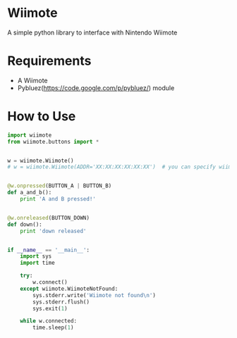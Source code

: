 Wiimote
==================
A simple python library to interface with Nintendo Wiimote


Requirements
==================
- A Wiimote
- Pybluez(https://code.google.com/p/pybluez/) module


How to Use
=================

```python
import wiimote
from wiimote.buttons import *


w = wiimote.Wiimote()
# w = wiimote.Wiimote(ADDR='XX:XX:XX:XX:XX:XX')  # you can specify wiimote address


@w.onpressed(BUTTON_A | BUTTON_B)
def a_and_b():
    print 'A and B pressed!'


@w.onreleased(BUTTON_DOWN)
def down():
    print 'down released'


if __name__ == '__main__':
    import sys
    import time

    try:
        w.connect()
    except wiimote.WiimoteNotFound:
        sys.stderr.write('Wiimote not found\n')
        sys.stderr.flush()
        sys.exit(1) 

    while w.connected:
        time.sleep(1)
```

